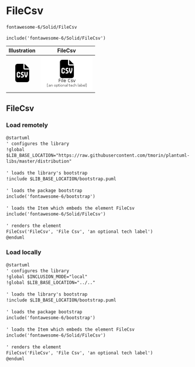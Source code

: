 # FileCsv


```text
fontawesome-6/Solid/FileCsv
```

```text
include('fontawesome-6/Solid/FileCsv')
```



| Illustration | FileCsv |
| :---: | :---: |
| ![illustration for Illustration](../../fontawesome-6/Solid/FileCsv.png) | ![illustration for FileCsv](../../fontawesome-6/Solid/FileCsv.Local.png) |




## FileCsv

### Load remotely
```plantuml
@startuml
' configures the library
!global $LIB_BASE_LOCATION="https://raw.githubusercontent.com/tmorin/plantuml-libs/master/distribution"

' loads the library's bootstrap
!include $LIB_BASE_LOCATION/bootstrap.puml

' loads the package bootstrap
include('fontawesome-6/bootstrap')

' loads the Item which embeds the element FileCsv
include('fontawesome-6/Solid/FileCsv')

' renders the element
FileCsv('FileCsv', 'File Csv', 'an optional tech label')
@enduml
```

### Load locally
```plantuml
@startuml
' configures the library
!global $INCLUSION_MODE="local"
!global $LIB_BASE_LOCATION="../.."

' loads the library's bootstrap
!include $LIB_BASE_LOCATION/bootstrap.puml

' loads the package bootstrap
include('fontawesome-6/bootstrap')

' loads the Item which embeds the element FileCsv
include('fontawesome-6/Solid/FileCsv')

' renders the element
FileCsv('FileCsv', 'File Csv', 'an optional tech label')
@enduml
```

